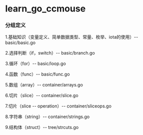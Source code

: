 # learn_go_ccmouse

### 分组定义
1.基础知识（变量定义、简单数据类型、常量、枚举、iota的使用）-- basic/basic.go

2.选择判断（if，switch）-- basic/branch.go

3.循环（for）-- basic/loop.go

4.函数（func）-- basic/func.go

5.数组（array）-- container/arrays.go

6.切片（slice）-- container/slice.go

7.切片（slice -- operation）-- container/sliceops.go

8.字符串（string）-- container/strings.go

9.结构体（struct）-- tree/strcuts.go